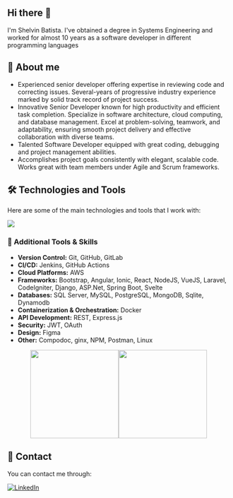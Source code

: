 ## Hi there 👋
I'm Shelvin Batista. I've obtained a degree in Systems Engineering and worked for almost 10 years as a software developer in different programming languages

## 🚀 About me
- Experienced senior developer offering expertise in reviewing code and correcting issues. Several-years of progressive industry experience marked by solid track record of project success. 
- Innovative Senior Developer known for high productivity and efficient task completion. Specialize in software architecture, cloud computing, and database management. Excel at problem-solving, teamwork, and adaptability, ensuring smooth project delivery and effective collaboration with diverse teams. 
- Talented Software Developer equipped with great coding, debugging and project management abilities. 
- Accomplishes project goals consistently with elegant, scalable code. Works great with team members under Agile and Scrum frameworks.

## 🛠️ Technologies and Tools 

Here are some of the main technologies and tools that I work with:

<p align="left">
  <a href="https://github.com/zarfadev"><img src="https://skillicons.dev/icons?i=angular,ts,js,java,css,docker,aws,bash,bitbucket,bootstrap,cs,django,dynamodb,express,figma,git,github,gitlab,html,htmx,jenkins,jquery,laravel,kubernetes,less,linux,md,maven,mongodb,mysql,nestjs,nginx,nodejs,npm,php,postgres,postman,powershell,py,rabbitmq,react,redux,sass,sqlite,stackoverflow,svelte,svg,ubuntu,vscode,vue"></a>
</p>

### 🧰 Additional Tools & Skills

- **Version Control:** Git, GitHub, GitLab
- **CI/CD:** Jenkins, GitHub Actions
- **Cloud Platforms:** AWS
- **Frameworks:** Bootstrap, Angular, Ionic, React, NodeJS, VueJS, Laravel, CodeIgniter, Django, ASP.Net, Spring Boot, Svelte
- **Databases:** SQL Server, MySQL, PostgreSQL, MongoDB, Sqlite, Dynamodb
- **Containerization & Orchestration:** Docker
- **API Development:** REST, Express.js
- **Security:** JWT, OAuth
- **Design:** Figma
- **Other:** Compodoc, ginx, NPM, Postman, Linux

<div style="display:flex; justify-content:center;">
  <img height="200" src="https://github-readme-stats.vercel.app/api?username=dev-shelvin-batista&theme=github_dark" />
  <img height="200" src="https://github-readme-stats.vercel.app/api/top-langs?username=dev-shelvin-batista&layout=compact&langs_count=8&card_width=320&theme=github_dark" />
</div>


## 💬 Contact 
You can contact me through:

[![LinkedIn](https://img.shields.io/badge/LinkedIn-0A66C2.svg?style=for-the-badge&logo=LinkedIn&logoColor=white)](https://www.linkedin.com/in/shelvin-batista-batista)

